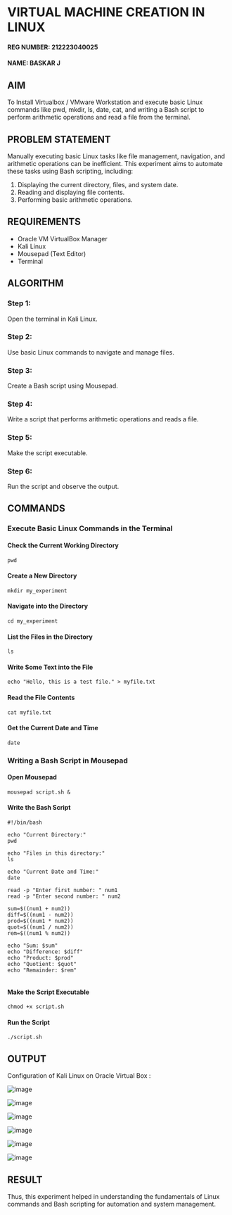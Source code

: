  # VIRTUAL MACHINE CREATION IN LINUX

#### REG NUMBER: 212223040025
#### NAME: BASKAR J

## AIM

To Install Virtualbox / VMware Workstation and execute basic Linux commands like pwd, mkdir, ls, date, cat, and writing a Bash script to perform arithmetic operations and read a file from the terminal.

## PROBLEM STATEMENT

Manually executing basic Linux tasks like file management, navigation, and arithmetic operations can be inefficient. This experiment aims to automate these tasks using Bash scripting, including:
1. Displaying the current directory, files, and system date.
2. Reading and displaying file contents.
3. Performing basic arithmetic operations.

## REQUIREMENTS
- Oracle VM VirtualBox Manager
- Kali Linux
- Mousepad (Text Editor)
- Terminal

## ALGORITHM
 ### Step 1: 
 Open the terminal in Kali Linux.
 ### Step 2:
 Use basic Linux commands to navigate and manage files.
 ### Step 3:
 Create a Bash script using Mousepad.
 ### Step 4:
 Write a script that performs arithmetic operations and reads a file.
 ### Step 5:
 Make the script executable.
 ### Step 6:
 Run the script and observe the output.
 
## COMMANDS

###  Execute Basic Linux Commands in the Terminal
#### Check the Current Working Directory
```
pwd
```
#### Create a New Directory
```
mkdir my_experiment
```

#### Navigate into the Directory
```
cd my_experiment
```
#### List the Files in the Directory
```
ls
```

#### Write Some Text into the File
```
echo "Hello, this is a test file." > myfile.txt
```

#### Read the File Contents
```
cat myfile.txt
```
#### Get the Current Date and Time
```
date
```

###  Writing a Bash Script in Mousepad
#### Open Mousepad
```
mousepad script.sh &
```

#### Write the Bash Script

```
#!/bin/bash 

echo "Current Directory:"
pwd

echo "Files in this directory:"
ls

echo "Current Date and Time:"
date

read -p "Enter first number: " num1
read -p "Enter second number: " num2

sum=$((num1 + num2))
diff=$((num1 - num2))
prod=$((num1 * num2))
quot=$((num1 / num2))
rem=$((num1 % num2))

echo "Sum: $sum"
echo "Difference: $diff"
echo "Product: $prod"
echo "Quotient: $quot"
echo "Remainder: $rem"


```
####  Make the Script Executable
```
chmod +x script.sh
```

#### Run the Script
```
./script.sh
```

## OUTPUT

Configuration of Kali Linux on Oracle Virtual Box :

![image](https://github.com/user-attachments/assets/83f47f18-6b45-4f19-8068-7bb8b1baf013)

![image](https://github.com/user-attachments/assets/37d6897f-243c-4d54-8de5-94a9bbff069f)

![image](https://github.com/user-attachments/assets/886e2da0-20e9-4aee-9d95-ff49b2034739)

![image](https://github.com/user-attachments/assets/800125e2-db71-4106-bba4-3654ed8a2168)

![image](https://github.com/user-attachments/assets/80eaea48-c5cd-469d-944a-4c608c6875e4)

![image](https://github.com/user-attachments/assets/65b2acbf-4d79-461f-afce-c729077a3e27)

## RESULT
Thus, this experiment helped in understanding the fundamentals of Linux commands and Bash scripting for automation and system management.

  


